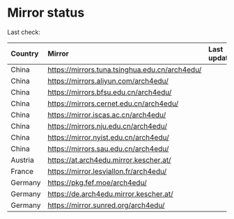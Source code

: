<script src="./time.js"></script>
# Mirror status
Last check: <script type="text/javascript">localize(1716359146.3322861);</script>

|Country|Mirror|Last update|
|:------|:-----|:----------|
|China|https://mirrors.tuna.tsinghua.edu.cn/arch4edu/|<script type="text/javascript">localize(1716316511);</script>|
|China|https://mirrors.aliyun.com/arch4edu/|<script type="text/javascript">localize(1716316511);</script>|
|China|https://mirrors.bfsu.edu.cn/arch4edu/|<script type="text/javascript">localize(1716316511);</script>|
|China|https://mirrors.cernet.edu.cn/arch4edu/|<script type="text/javascript">localize(1716316511);</script>|
|China|https://mirror.iscas.ac.cn/arch4edu/|<script type="text/javascript">localize(1716316511);</script>|
|China|https://mirrors.nju.edu.cn/arch4edu/|<script type="text/javascript">localize(1716316511);</script>|
|China|https://mirror.nyist.edu.cn/arch4edu/|<script type="text/javascript">localize(1716316511);</script>|
|China|https://mirrors.sau.edu.cn/arch4edu/|<script type="text/javascript">localize(1716316511);</script>|
|Austria|https://at.arch4edu.mirror.kescher.at/|<script type="text/javascript">localize(1716316511);</script>|
|France|https://mirror.lesviallon.fr/arch4edu/|<script type="text/javascript">localize(1716316511);</script>|
|Germany|https://pkg.fef.moe/arch4edu/|<script type="text/javascript">localize(1716316511);</script>|
|Germany|https://de.arch4edu.mirror.kescher.at/|<script type="text/javascript">localize(1716316511);</script>|
|Germany|https://mirror.sunred.org/arch4edu/|<script type="text/javascript">localize(1716316511);</script>|

<script src="./tablefilter/tablefilter.js"></script>
<script src="./table.js"></script>